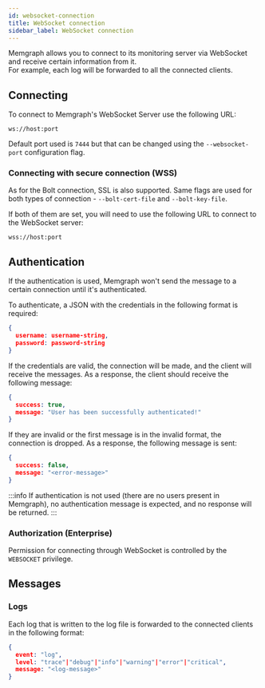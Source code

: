 ```yaml
---
id: websocket-connection
title: WebSocket connection
sidebar_label: WebSocket connection
---
```


Memgraph allows you to connect to its monitoring server via WebSocket and receive certain information
from it.  
For example, each log will be forwarded to all the connected clients.


## Connecting

To connect to Memgraph's WebSocket Server use the following URL:

```plaintext
ws://host:port
```

Default port used is `7444` but that can be changed using the `--websocket-port` configuration
flag.

### Connecting with secure connection (WSS)

As for the Bolt connection, SSL is also supported.
Same flags are used for both types of connection - `--bolt-cert-file` and `--bolt-key-file`.

If both of them are set, you will need to use the following URL to connect
to the WebSocket server:

```plaintext
wss://host:port
```

## Authentication

If the authentication is used, Memgraph won't send the message to a certain connection
until it's authenticated.

To authenticate, a JSON with the credentials in the following format is required:
```json
{
  username: username-string,
  password: password-string
}
```

If the credentials are valid, the connection will be made, and the client will receive
the messages. As a response, the client should receive the following message:
```json
{
  success: true,
  message: "User has been successfully authenticated!"
}
```


If they are invalid or the first message is in the invalid format, the connection is dropped.
As a response, the following message is sent:
```json
{
  success: false,
  message: "<error-message>"
}
```

:::info
If authentication is not used (there are no users present in Memgraph), no authentication message
is expected, and no response will be returned.
:::


### Authorization (Enterprise)

Permission for connecting through WebSocket is controlled by the `WEBSOCKET` privilege.

## Messages

### Logs

Each log that is written to the log file is forwarded to the connected clients in the following
format:

```json
{
  event: "log",
  level: "trace"|"debug"|"info"|"warning"|"error"|"critical",
  message: "<log-message>"
}
```
